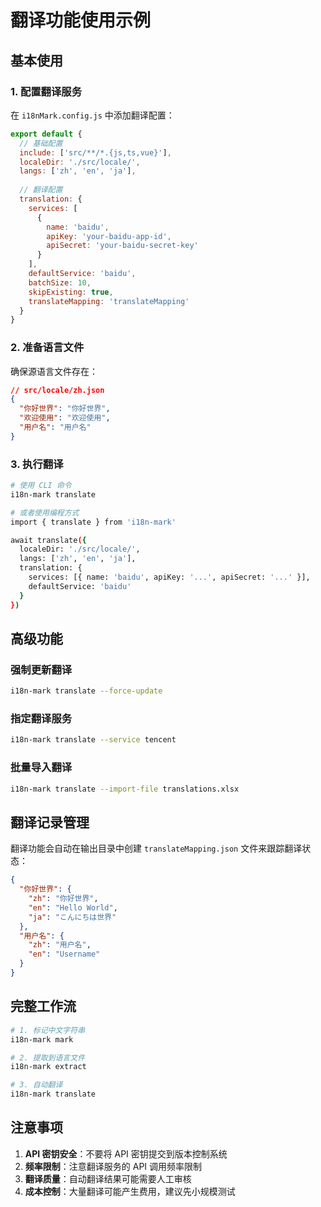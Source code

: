 # 翻译功能使用示例

## 基本使用

### 1. 配置翻译服务

在 `i18nMark.config.js` 中添加翻译配置：

```javascript
export default {
  // 基础配置
  include: ['src/**/*.{js,ts,vue}'],
  localeDir: './src/locale/',
  langs: ['zh', 'en', 'ja'],
  
  // 翻译配置
  translation: {
    services: [
      {
        name: 'baidu',
        apiKey: 'your-baidu-app-id',
        apiSecret: 'your-baidu-secret-key'
      }
    ],
    defaultService: 'baidu',
    batchSize: 10,
    skipExisting: true,
    translateMapping: 'translateMapping'
  }
}
```

### 2. 准备语言文件

确保源语言文件存在：

```json
// src/locale/zh.json
{
  "你好世界": "你好世界",
  "欢迎使用": "欢迎使用",
  "用户名": "用户名"
}
```

### 3. 执行翻译

```bash
# 使用 CLI 命令
i18n-mark translate

# 或者使用编程方式
import { translate } from 'i18n-mark'

await translate({
  localeDir: './src/locale/',
  langs: ['zh', 'en', 'ja'],
  translation: {
    services: [{ name: 'baidu', apiKey: '...', apiSecret: '...' }],
    defaultService: 'baidu'
  }
})
```

## 高级功能

### 强制更新翻译

```bash
i18n-mark translate --force-update
```

### 指定翻译服务

```bash
i18n-mark translate --service tencent
```

### 批量导入翻译

```bash
i18n-mark translate --import-file translations.xlsx
```

## 翻译记录管理

翻译功能会自动在输出目录中创建 `translateMapping.json` 文件来跟踪翻译状态：

```json
{
  "你好世界": {
    "zh": "你好世界",
    "en": "Hello World",
    "ja": "こんにちは世界"
  },
  "用户名": {
    "zh": "用户名",
    "en": "Username"
  }
}
```

## 完整工作流

```bash
# 1. 标记中文字符串
i18n-mark mark

# 2. 提取到语言文件
i18n-mark extract

# 3. 自动翻译
i18n-mark translate
```

## 注意事项

1. **API 密钥安全**：不要将 API 密钥提交到版本控制系统
2. **频率限制**：注意翻译服务的 API 调用频率限制
3. **翻译质量**：自动翻译结果可能需要人工审核
4. **成本控制**：大量翻译可能产生费用，建议先小规模测试